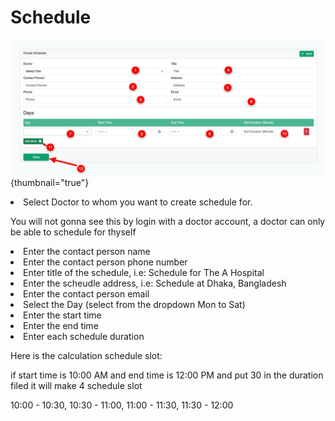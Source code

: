 # Schedule

![Schedule Create](../assets/images/schedule/schedule-create.png){thumbnail="true"}

<list type="decimal">
<li>Select Doctor to whom you want to create schedule for. 

<note>
<p>You will not gonna see this by login with a doctor account, a doctor can only be able to schedule for thyself</p>
</note>
</li>
<li>Enter the contact person name</li>
<li>Enter the contact person phone number</li>
<li>Enter title of the schedule, i.e: Schedule for The A Hospital</li>
<li>Enter the scheudle address, i.e: Schedule at Dhaka, Bangladesh</li>
<li>Enter the contact person email</li>
<li>Select the Day (select from the dropdown Mon to Sat)</li>
<li>Enter the start time</li>
<li>Enter the end time</li>
<li>Enter each schedule duration
<note>
<p>Here is the calculation schedule slot: </p>
<p>if start time is 10:00 AM and end time is 12:00 PM and put 30 in the duration filed it will make 4 schedule slot</p>
<p>10:00 - 10:30, 10:30 - 11:00, 11:00 - 11:30, 11:30 - 12:00</p>
</note>
</li>

</list>